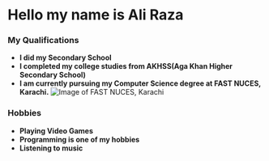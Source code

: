# Hello my name is Ali Raza
### My Qualifications
+ **I did my Secondary School**
+ **I completed my college studies from AKHSS(Aga Khan Higher Secondary School)**
+ **I am currently pursuing my Computer Science degree at FAST NUCES, Karachi.**
![Image of *FAST NUCES, Karachi*](https://alluniversities.pk/wp-content/uploads/2023/08/Fast-University-Karachi-NUCES.jpg)
### Hobbies
+ **Playing Video Games**
+ **Programming is one of my hobbies**
+ **Listening to music**
